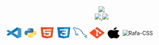 <div align="center">
  <img src="https://media2.giphy.com/media/SS8CV2rQdlYNLtBCiF/giphy.gif?cid=2e64743fpm1473zc9wyp992wwq4sgo7tlqfexpg3ee3wuxik&rid=giphy.gif&ct=g" /><br>
  <a href="https://github.com/GastonFenske">
  <img height="180em" src="https://github-readme-stats.vercel.app/api?username=GastonFenske&show_icons=true&theme=chartreuse-dark&include_all_commits=true&count_private=true"/>
  <img height="180em" src="https://github-readme-stats.vercel.app/api/top-langs/?username=GastonFenske&layout=compact&langs_count=7&theme=chartreuse-dark"/>
</div>
  <div style="display: inline-block"><br>
    <img align="center" alt="Rafa-CSS" height="30" width="40" src="https://raw.githubusercontent.com/devicons/devicon/master/icons/vscode/vscode-original.svg">
  <img align="center" alt="Rafa-Python" height="30" width="40" src="https://raw.githubusercontent.com/devicons/devicon/master/icons/python/python-original.svg">
  <img align="center" alt="Rafa-HTML" height="30" width="40" src="https://raw.githubusercontent.com/devicons/devicon/master/icons/html5/html5-original.svg">
  <img align="center" alt="Rafa-CSS" height="30" width="40" src="https://raw.githubusercontent.com/devicons/devicon/master/icons/css3/css3-original.svg">
   <img align="center" alt="Rafa-CSS" height="30" width="40" src="https://raw.githubusercontent.com/devicons/devicon/master/icons/mysql/mysql-original.svg">
   <img align="center" alt="Rafa-CSS" height="30" width="40" src="https://raw.githubusercontent.com/devicons/devicon/master/icons/git/git-original.svg">
    <img align="center" alt="Rafa-CSS" height="30" width="40" src="https://raw.githubusercontent.com/devicons/devicon/master/icons/apple/apple-original.svg">
<img align="center" alt="Rafa-CSS" height="30" width="30" src="https://i.ibb.co/fnX9v4F/E3-D2-F942-D8-A2-45-F0-B65-D-D9-EDAC6-A0310-preview-rev-1.png" alt="E3-D2-F942-D8-A2-45-F0-B65-D-D9-EDAC6-A0310-preview-rev-1" border="0">
</div>
